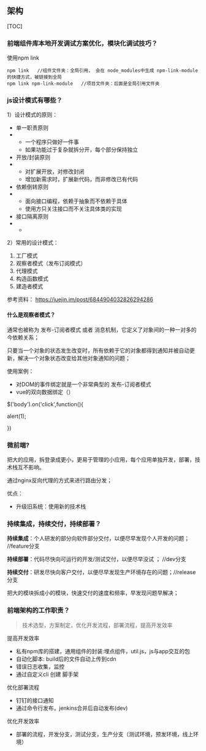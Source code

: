 ## 架构



[TOC]



### 前端组件库本地开发调试方案优化，模块化调试技巧？  

使用npm link

```
npm link   //组件文件夹：全局引用， 会在 node_modules中生成 npm-link-module的快捷方式，被链接到全局
npm link npm-link-module   //项目文件夹：后面是全局引用文件夹
```





### js设计模式有哪些？

1）设计模式的原则：

- 单一职责原则
- - 一个程序只做好一件事
  - 如果功能过于复杂就拆分开，每个部分保持独立
- 开放/封装原则
- - 对扩展开放，对修改封闭
  - 增加新需求时，扩展新代码，而非修改已有代码
- 依赖倒转原则
- - 面向接口编程，依赖于抽象而不依赖于具体
  - 使用方只关注接口而不关注具体类的实现
- 接口隔离原则
- - 



2）常用的设计模式：

1. 工厂模式
2. 观察者模式（发布订阅模式）
3. 代理模式
4. 构造函数模式
5. 建造者模式



参考资料： https://juejin.im/post/6844904032826294286



#### 什么是观察者模式？

通常也被称为 发布-订阅者模式 或者 消息机制，它定义了对象间的一种一对多的今依赖关系；

只要当一个对象的状态发生改变时，所有依赖于它的对象都得到通知并被自动更新，解决一个对象状态改变给其他对象通知的问题；

使用案例：

- 对DOM的事件绑定就是一个非常典型的 发布-订阅者模式
- vue的双向数据绑定（）

$('body').on('click',function(){

 alert(1);

})



### 微前端?

把大的应用，拆登录成更小，更易于管理的小应用，每个应用单独开发，部署，技术栈互不影响。

通过nginx反向代理的方式来进行路由分发；

优点：

- 升级旧系统：使用新的技术栈



### 持续集成，持续交付，持续部署？

**持续集成**：个人研发的部分向软件部分交付，以便尽早发现个人开发的问题；  //feature分支

**持续部署**：代码尽快向可运行的开发/测试交付，以便尽早没试 ；  //dev分支

**持续交付**：研发尽快向客户交付，以便尽早发现生产环境存在的问题；//release分支

把大的模块拆成小的模块，快速交付的速度和频率，早发现问题早解决；





### 前端架构的工作职责？

> 技术选型，方案制定，优化开发流程，部署流程，提高开发效率

提高开发效率

- 私有npm库的搭建，通用组件的封装:埋点组件，util.js，js与app交互的包
- 自动化脚本: build后的文件自动上传到cdn
- 错误日志收集，监控
- 通过自定义cli 创建 脚手架

优化部署流程

- 钉钉的接口通知
- 通过命令行发布，jenkins合并后自动发布(dev)

优化开发效率

- 部署的流程，开发分支，测试分支，生产分支（测试环境，预发环境，线上环境）







